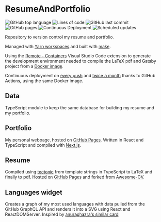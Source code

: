 # ResumeAndPortfolio

![GitHub top language](https://img.shields.io/github/languages/top/MarioJim/ResumeAndPortfolio)
![Lines of code](https://tokei.rs/b1/github/MarioJim/ResumeAndPortfolio?category=code)
![GitHub last commit](https://img.shields.io/github/last-commit/MarioJim/ResumeAndPortfolio)
![GitHub pages](https://img.shields.io/github/deployments/MarioJim/mariojim.github.io/github-pages)
![Continuous Deployment](https://github.com/MarioJim/ResumeAndPortfolio/workflows/Continuous%20Deployment/badge.svg)
![Scheduled updates](https://github.com/MarioJim/ResumeAndPortfolio/workflows/Scheduled%20updates/badge.svg)

Repository to version control my resume and portfolio.

Managed with [Yarn workspaces](https://classic.yarnpkg.com/blog/2017/08/02/introducing-workspaces/) and built with [make](Makefile).

Using the [Remote - Containers](https://marketplace.visualstudio.com/items?itemName=ms-vscode-remote.remote-containers) Visual Studio Code extension to generate the development environment needed to compile the LaTeX pdf and Gatsby project from a [Docker image](Dockerfile).

Continuous deployment on [every push](.github/workflows/cd_push.yml) and [twice a month](.github/workflows/cd_schedule.yml) thanks to GitHub Actions, using the same Docker image.

## Data

TypeScript module to keep the same database for building my resume and my portfolio.

## Portfolio

My personal webpage, hosted on [GitHub Pages](https://marioj.dev/). Written in React and TypeScript and compiled with [Next.js](https://nextjs.org/).

## Resume

Compiled using [tectonic](https://tectonic-typesetting.github.io/) from template strings in TypeScript to LaTeX and finally to pdf. Hosted on [GitHub Pages](https://marioj.dev/mario_jimenez_resume.pdf) and forked from [Awesome-CV](https://github.com/posquit0/Awesome-CV/).

## Languages widget

Creates a graph of my most used languages with data pulled from the GitHub GraphQL API and renders it into a SVG using React and ReactDOMServer. Inspired by [anuraghazra's similar card](https://github.com/anuraghazra/github-readme-stats#top-languages-card)
